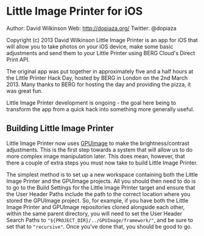 # Little Image Printer for iOS

Author: David Wilkinson
Web: http://dopiaza.org/
Twitter: @dopiaza

Copyright (c) 2013 David Wilkinson
Little Image Printer is an app for iOS that will allow you to take photos on your iOS device, make some basic adjustments and send them to your Little Printer using BERG Cloud's Direct Print API.

The original app was put together in approximately five and a half hours at the Little Printer Hack Day, hosted by BERG in London on the 2nd March 2013. Many thanks to BERG for hosting the day and providing the pizza, it was great fun. 

Little Image Printer development is ongoing - the goal here being to transform the app from a quick hack into something more generally useful.

## Building Little Image Printer

Little Image Printer now uses [GPUImage](https://github.com/BradLarson/GPUImage) to make the brightness/contrast adjustments. This is the first step towards a system that will allow us to do more complex image manipulation later. This does mean, however, that there a couple of extra steps you must now take to build Little Image Printer.

The simplest method is to set up a new workspace containing both the Little Image Printer and the GPUImage projects. All you should then need to do is to go to the Build Settings for the Little Image Printer target and ensure that the User Header Paths include the path to the correct location where you stored the GPUImage project. So, for example, if you have both the Little Image Printer and GPUImage repositories cloned alongside each other, within the same parent directory, you will need to set the User Header Search Paths to `"${PROJECT_DIR}/../GPUImage/framework/"`, and be sure to set that to `"recursive"`. Once you've done that, you should be good to go.